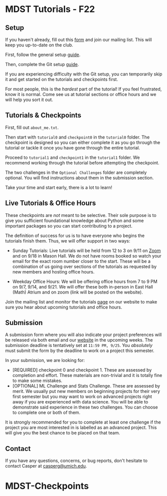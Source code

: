 # MDST Tutorials - F22

## Setup

If you haven't already, fill out this [form](https://docs.google.com/forms/d/e/1FAIpQLSejP37JodiO97Kf5hL7Hr-KfC8fbaeyEgdg-342Tf9bIzrmmA/viewform) and join our mailing list. This will keep you up-to-date on the club.

First, follow the general setup [guide](https://docs.google.com/document/d/17AOCdbztv6G0t5cha2_9buWi-MrCUS0vN20rbpKg-GI/edit?usp=sharing). 

Then, complete the Git setup [guide](https://docs.google.com/document/d/1pq42R2xr_yoyhyzWE0ugReHgEKgwLdjrJR4mT3_CQEo/edit?usp=sharing). 

If you are experiencing difficulty with the Git setup, you can temporarily skip it and get started on the tutorials and checkpoints first.

For most people, this is the *hardest* part of the tutorial! If you feel frustrated, know it is normal. Come see us at tutorial sections or office hours and we will help you sort it out.

## Tutorials & Checkpoints 

First, fill out `about_me.txt`.

Then start with `tutorial0` and `checkpoint0` in the `tutorial0` folder. The checkpoint is designed so you can either complete it as you go through the tutorial or tackle it once you have gone through the entire tutorial. 

Proceed to `tutorial1` and `checkpoint1` in the `tutorial1` folder. We recommend working through the tutorial before attempting the checkpoint. 

The two challenges in the `Optional Challenges` folder are completely optional. You will find instructions about them in the submission section.

Take your time and start early, there is a lot to learn!

## Live Tutorials & Office Hours

These checkpoints are *not* meant to be selective. Their sole purpose is to give you sufficient foundational knowledge about Python and some important packages so you can start contributing to a project. 

The definition of success for us is to have everyone who begins the tutorials finish them. Thus, we will offer support in two ways:

- Sunday Tutorials: Live tutorials will be held from 12 to 3 on 9/11 on [Zoom](https://umich.zoom.us/my/casperg?pwd=R1oxNzJ6V0FVSVRkQXBXbmNzdG9tUT09) and on 9/18 in Mason Hall. We do not have rooms booked so watch your email for the exact room number closer to the start. These will be a combination of us going over sections of the tutorials as requested by new members and hosting office hours. 

- Weekday Office Hours: We will be offering office hours from 7 to 9 PM on 9/7, 9/14, and 9/21. We will offer these both in-person in East Hall (Math) Atrium and on zoom (link will be posted on the website). 

Join the mailing list and monitor the tutorials [page](https://www.mdst.club/tutorials) on our website to make sure you hear about upcoming tutorials and office hours.

## Submission

A submission form where you will also indicate your project preferences will be released via both email and our [website](mdst.club) in the upcoming weeks. The submission deadline is tentatively set at `11:59 PM, 9/25`. You *absolutely* must submit the form by the deadline to work on a project this semester.

In your submission, we are looking for:
- [REQUIRED] checkpoint 0 and checkpoint 1. These are assessed by completion and effort. These materials are non-trivial and it is totally fine to make some mistakes.
- [OPTIONAL] ML Challenge and Stats Challenge. These are assessed by merit. We usually put new members on beginning projects for their very first semester but you may want to work on advanced projects right away if you are experienced with data science. You will be able to demonstrate said experience in these two challenges. You can choose to complete one or both of them.

It is strongly recommended for you to complete at least one challenge if the project you are most interested in is labelled as an advanced project. This will give you the best chance to be placed on that team. 

## Contact
If you have any questions, concerns, or bug reports, don't hesitate to contact Casper at casperg@umich.edu. 
# MDST-Checkpoints
